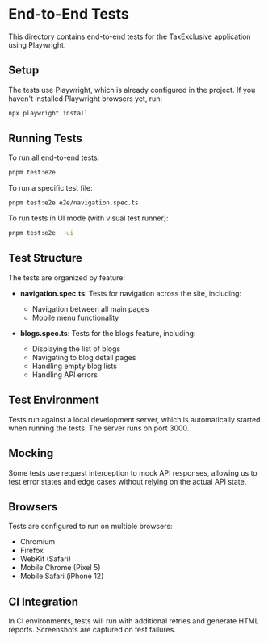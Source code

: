 # End-to-End Tests

This directory contains end-to-end tests for the TaxExclusive application using Playwright.

## Setup

The tests use Playwright, which is already configured in the project. If you haven't installed Playwright browsers yet, run:

```bash
npx playwright install
```

## Running Tests

To run all end-to-end tests:

```bash
pnpm test:e2e
```

To run a specific test file:

```bash
pnpm test:e2e e2e/navigation.spec.ts
```

To run tests in UI mode (with visual test runner):

```bash
pnpm test:e2e --ui
```

## Test Structure

The tests are organized by feature:

- **navigation.spec.ts**: Tests for navigation across the site, including:

  - Navigation between all main pages
  - Mobile menu functionality

- **blogs.spec.ts**: Tests for the blogs feature, including:
  - Displaying the list of blogs
  - Navigating to blog detail pages
  - Handling empty blog lists
  - Handling API errors

## Test Environment

Tests run against a local development server, which is automatically started when running the tests. The server runs on port 3000.

## Mocking

Some tests use request interception to mock API responses, allowing us to test error states and edge cases without relying on the actual API state.

## Browsers

Tests are configured to run on multiple browsers:

- Chromium
- Firefox
- WebKit (Safari)
- Mobile Chrome (Pixel 5)
- Mobile Safari (iPhone 12)

## CI Integration

In CI environments, tests will run with additional retries and generate HTML reports. Screenshots are captured on test failures.
